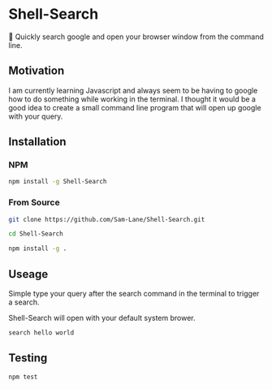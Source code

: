 # Shell-Search
🐢 Quickly search google and open your browser window from the command line.

## Motivation
I am currently learning Javascript and always seem to be having to google how to do something while working in the terminal. I thought it would be a good idea to create a small command line program that will open up google with your query.

## Installation
### NPM
```bash
npm install -g Shell-Search
```
### From Source
```bash
git clone https://github.com/Sam-Lane/Shell-Search.git

cd Shell-Search

npm install -g .
```

## Useage
Simple type your query after the search command in the terminal to trigger a search.

Shell-Search will open with your default system brower.

```bash
search hello world
```


## Testing
```bash
npm test
```
